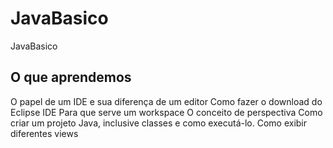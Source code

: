 # JavaBasico
JavaBasico

<h2>O que aprendemos </h2>
O papel de um IDE e sua diferença de um editor
Como fazer o download do Eclipse IDE
Para que serve um workspace
O conceito de perspectiva
Como criar um projeto Java, inclusive classes e como executá-lo.
Como exibir diferentes views
